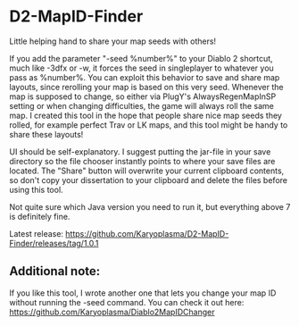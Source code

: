 # D2-MapID-Finder
Little helping hand to share your map seeds with others!

If you add the parameter "-seed %number%" to your Diablo 2 shortcut, much like -3dfx or -w, it forces the seed in singleplayer to whatever you pass as %number%. You can exploit this behavior to save and share map layouts, since rerolling your map is based on this very seed. Whenever the map is supposed to change, so either via PlugY's AlwaysRegenMapInSP setting or when changing difficulties, the game will always roll the same map.
I created this tool in the hope that people share nice map seeds they rolled, for example perfect Trav or LK maps, and this tool might be handy to share these layouts!

UI should be self-explanatory. I suggest putting the jar-file in your save directory so the file chooser instantly points to where your save files are located. The "Share" button will overwrite your current clipboard contents, so don't copy your dissertation to your clipboard and delete the files before using this tool.

Not quite sure which Java version you need to run it, but everything above 7 is definitely fine.

Latest release:
https://github.com/Karyoplasma/D2-MapID-Finder/releases/tag/1.0.1

## Additional note:
If you like this tool, I wrote another one that lets you change your map ID without running the -seed command. You can check it out here:
https://github.com/Karyoplasma/Diablo2MapIDChanger